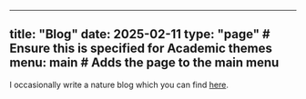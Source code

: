 
---
title: "Blog"
date: 2025-02-11
type: "page"  # Ensure this is specified for Academic themes
menu: main  # Adds the page to the main menu
---

I occasionally write a nature blog which you can find [here](https://abbyevewilliams.blogspot.com/).
